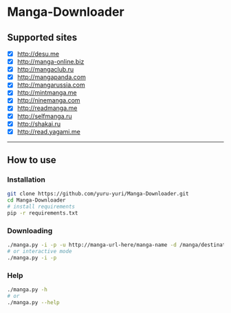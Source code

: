 # Manga-Downloader

## Supported sites
- [x] http://desu.me
- [x] http://manga-online.biz
- [x] http://mangaclub.ru
- [x] http://mangapanda.com
- [x] http://mangarussia.com
- [x] http://mintmanga.me
- [x] http://ninemanga.com
- [x] http://readmanga.me
- [x] http://selfmanga.ru
- [x] http://shakai.ru
- [x] http://read.yagami.me
---

## How to use

### Installation
```bash
git clone https://github.com/yuru-yuri/Manga-Downloader.git
cd Manga-Downloader
# install requirements
pip -r requirements.txt
```
### Downloading
```bash
./manga.py -i -p -u http://manga-url-here/manga-name -d /manga/destination/path/
# or interactive mode
./manga.py -i -p
```
### Help
```bash
./manga.py -h
# or
./manga.py --help
```
